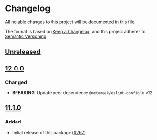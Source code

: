 # Changelog
All notable changes to this project will be documented in this file.

The format is based on [Keep a Changelog](https://keepachangelog.com/en/1.0.0/),
and this project adheres to [Semantic Versioning](https://semver.org/spec/v2.0.0.html).

## [Unreleased]

## [12.0.0]
### Changed
- **BREAKING:** Update peer dependency `@metamask/eslint-config` to v12

## [11.1.0]
### Added
- Initial release of this package ([#267](https://github.com/MetaMask/eslint-config/pull/267))

[Unreleased]: https://github.com/MetaMask/eslint-config/compare/v12.0.0...HEAD
[12.0.0]: https://github.com/MetaMask/eslint-config/compare/v11.1.0...v12.0.0
[11.1.0]: https://github.com/MetaMask/eslint-config/releases/tag/v11.1.0
